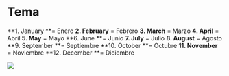Tema
====
**1.&#x9;January **= Enero
**2.&#x9;February** = Febrero
**3.&#x9;March** = Marzo
**4.&#x9;April** = Abril
**5.&#x9;May** = Mayo
**6.&#x9;June **= Junio
**7.&#x9;July** = Julio
**8.&#x9;August** = Agosto
**9.&#x9;September **= Septiembre
**10.&#x9;October **= Octubre
**11.&#x9;November** = Noviembre
**12.&#x9;December **= Diciembre

![](http://static2.wikia.nocookie.net/__cb20130226215402/warior-cats-roleplaying-fanon/images/b/b1/Chibi_Cat_Base_4.png)
